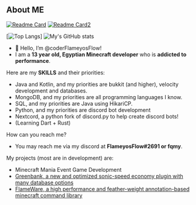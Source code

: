 ## About ME

[![Readme Card](https://github-readme-stats.vercel.app/api/pin/?username=coderFlameyosFlow&repo=WoodyMenus&theme=radical&bg_color=00000000)](https://github.com/coderFlameyosFlow/WoodyMenus) [![Readme Card2](https://github-readme-stats.vercel.app/api/pin/?username=coderFlameyosFlow&repo=FlameWare&theme=radical&bg_color=00000000)](https://github.com/coderFlameyosFlow/FlameWare)

[![Top Langs](https://github-readme-stats.vercel.app/api/top-langs/?username=coderFlameyosFlow&show_icons=true&theme=radical&langs_count=10&layout=donut&bg_color=00000000)] ![My's GitHub stats](https://github-readme-stats.vercel.app/api?username=coderFlameyosFlow&show_icons=true&theme=radical&bg_color=00000000)

- 👋 Hello, I’m @coderFlameyosFlow!
- I am a **13 year old, Egyptian Minecraft developer** who is **addicted to performance**.

Here are my **SKILLS** and their priorities:
- Java and Kotlin, and my priorities are bukkit (and higher), velocity development and databases.
- MongoDB, and my priorities are all programming languages I know.
- SQL, and my priorities are Java using HikariCP.
- Python, and my priorities are discord bot development
- Nextcord, a python fork of discord.py to help create discord bots!
- (Learning Dart + Rust)

How can you reach me?
- You may reach me via my discord at **FlameyosFlow#2691 or fqmy**. 

My projects (most are in development) are:
- Minecraft Mania Event Game Development
- [Greenbank, a new and optimized sonic-speed economy plugin with many database options](https://github.com/coderFlameyosFlow/Greenbank/)
- [FlameWare, a high performance and feather-weight annotation-based minecraft command library](https://github.com/coderFlameyosFlow/FlameWare)
